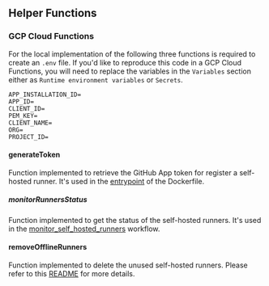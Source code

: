 <!--
    Licensed to the Apache Software Foundation (ASF) under one
    or more contributor license agreements.  See the NOTICE file
    distributed with this work for additional information
    regarding copyright ownership.  The ASF licenses this file
    to you under the Apache License, Version 2.0 (the
    "License"); you may not use this file except in compliance
    with the License.  You may obtain a copy of the License at

      http://www.apache.org/licenses/LICENSE-2.0

    Unless required by applicable law or agreed to in writing, software
    distributed under the License is distributed on an "AS IS" BASIS,
    WITHOUT WARRANTIES OR CONDITIONS OF ANY KIND, either express or implied.
    See the License for the specific language governing permissions and
    limitations under the License.
-->

## Helper Functions

### GCP Cloud Functions
For the local implementation of the following three functions is required to create an `.env` file. If you'd like to reproduce this code in a GCP Cloud Functions, you will need to replace the variables in the `Variables` section either as `Runtime environment variables` or `Secrets`.

```
APP_INSTALLATION_ID=
APP_ID=
CLIENT_ID=
PEM_KEY=
CLIENT_NAME=
ORG=
PROJECT_ID=
```

#### generateToken
Function implemented to retrieve the GitHub App token for register a self-hosted runner. It's used in the [entrypoint](../self-hosted-linux/docker/entrypoint.sh) of the Dockerfile.
#####  monitorRunnersStatus
Function implemented to get the status of the self-hosted runners. It's used in the [monitor_self_hosted_runners](../../workflows/monitor_self_hosted_runners.yml) workflow.
#### removeOfflineRunners
Function implemented to delete the unused self-hosted runners. Please refer to this [README](../self-hosted-linux/README.md) for more details.
